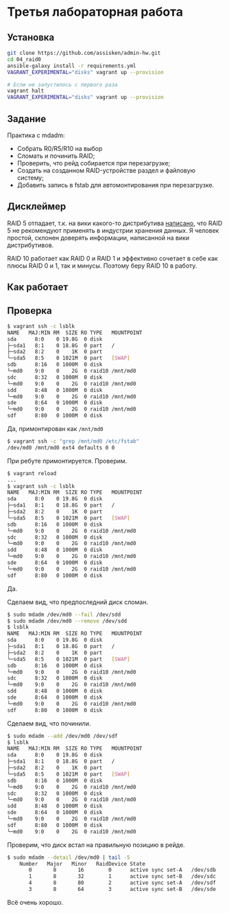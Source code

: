 # Третья лабораторная работа

## Установка

```bash
git clone https://github.com/assisken/admin-hw.git
cd 04_raid0
ansible-galaxy install -r requirements.yml
VAGRANT_EXPERIMENTAL="disks" vagrant up --provision

# Если не запустилось с первого раза
vagrant halt
VAGRANT_EXPERIMENTAL="disks" vagrant up --provision
```

## Задание

Практика с mdadm:

- Cобрать R0/R5/R10 на выбор
- Сломать и починить RAID;
- Проверить, что рейд собирается при перезагрузке;
- Cоздать на созданном RAID-устройстве раздел и файловую систему;
- Добавить запись в fstab для автомонтирования при перезагрузке.

## Дисклеймер

RAID 5 отпадает, т.к. на вики какого-то дистрибутива [написано](https://wiki.archlinux.org/index.php/RAID#Standard_RAID_levels),
что RAID 5 не рекомендуют применять в индустрии хранения данных.
Я человек простой, склонен доверять информации,
написанной на вики дистрибутивов.

RAID 10 работает как RAID 0 и RAID 1 и эффективно сочетает в себе
как плюсы RAID 0 и 1, так и минусы.
Поэтому беру RAID 10 в работу.

## Как работает

## Проверка

```bash
$ vagrant ssh -c lsblk
NAME   MAJ:MIN RM  SIZE RO TYPE   MOUNTPOINT
sda      8:0    0 19.8G  0 disk
├─sda1   8:1    0 18.8G  0 part   /
├─sda2   8:2    0    1K  0 part
└─sda5   8:5    0 1021M  0 part   [SWAP]
sdb      8:16   0 1000M  0 disk
└─md0    9:0    0    2G  0 raid10 /mnt/md0
sdc      8:32   0 1000M  0 disk
└─md0    9:0    0    2G  0 raid10 /mnt/md0
sdd      8:48   0 1000M  0 disk
└─md0    9:0    0    2G  0 raid10 /mnt/md0
sde      8:64   0 1000M  0 disk
└─md0    9:0    0    2G  0 raid10 /mnt/md0
sdf      8:80   0 1000M  0 disk
```

Да, примонтирован как `/mnt/md0`

```bash
$ vagrant ssh -c "grep /mnt/md0 /etc/fstab"
/dev/md0 /mnt/md0 ext4 defaults 0 0
```

При ребуте примонтируется. Проверим.

```bash
$ vagrant reload
...
$ vagrant ssh -c lsblk
NAME   MAJ:MIN RM  SIZE RO TYPE   MOUNTPOINT
sda      8:0    0 19.8G  0 disk
├─sda1   8:1    0 18.8G  0 part   /
├─sda2   8:2    0    1K  0 part
└─sda5   8:5    0 1021M  0 part   [SWAP]
sdb      8:16   0 1000M  0 disk
└─md0    9:0    0    2G  0 raid10 /mnt/md0
sdc      8:32   0 1000M  0 disk
└─md0    9:0    0    2G  0 raid10 /mnt/md0
sdd      8:48   0 1000M  0 disk
└─md0    9:0    0    2G  0 raid10 /mnt/md0
sde      8:64   0 1000M  0 disk
└─md0    9:0    0    2G  0 raid10 /mnt/md0
sdf      8:80   0 1000M  0 disk
```

Да.

Сделаем вид, что предпоследний диск сломан.

```bash
$ sudo mdadm /dev/md0 --fail /dev/sdd
$ sudo mdadm /dev/md0 --remove /dev/sdd
$ lsblk
NAME   MAJ:MIN RM  SIZE RO TYPE   MOUNTPOINT
sda      8:0    0 19.8G  0 disk
├─sda1   8:1    0 18.8G  0 part   /
├─sda2   8:2    0    1K  0 part
└─sda5   8:5    0 1021M  0 part   [SWAP]
sdb      8:16   0 1000M  0 disk
└─md0    9:0    0    2G  0 raid10 /mnt/md0
sdc      8:32   0 1000M  0 disk
└─md0    9:0    0    2G  0 raid10 /mnt/md0
sdd      8:48   0 1000M  0 disk
sde      8:64   0 1000M  0 disk
└─md0    9:0    0    2G  0 raid10 /mnt/md0
sdf      8:80   0 1000M  0 disk
```

Сделаем вид, что починили.

```bash
$ sudo mdadm --add /dev/md0 /dev/sdf
$ lsblk
NAME   MAJ:MIN RM  SIZE RO TYPE   MOUNTPOINT
sda      8:0    0 19.8G  0 disk
├─sda1   8:1    0 18.8G  0 part   /
├─sda2   8:2    0    1K  0 part
└─sda5   8:5    0 1021M  0 part   [SWAP]
sdb      8:16   0 1000M  0 disk
└─md0    9:0    0    2G  0 raid10 /mnt/md0
sdc      8:32   0 1000M  0 disk
└─md0    9:0    0    2G  0 raid10 /mnt/md0
sdd      8:48   0 1000M  0 disk
sde      8:64   0 1000M  0 disk
└─md0    9:0    0    2G  0 raid10 /mnt/md0
sdf      8:80   0 1000M  0 disk
└─md0    9:0    0    2G  0 raid10 /mnt/md0
```

Проверим, что диск встал на правильную позицию в рейде.

```bash
$ sudo mdadm --detail /dev/md0 | tail -5
    Number   Major   Minor   RaidDevice State
       0       8       16        0      active sync set-A   /dev/sdb
       1       8       32        1      active sync set-B   /dev/sdc
       4       8       80        2      active sync set-A   /dev/sdf
       3       8       64        3      active sync set-B   /dev/sde
```

Всё очень хорошо.
